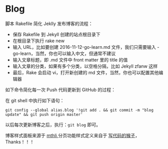 # Blog

脚本 Rakefile 简化 Jeklly 发布博客的流程：

* 保存 Rakefile 到 Jekyll 创建的站点根目录下
* 在根目录下执行 rake new 
* 输入 URL，比如要创建 2016-11-12-go-learn.md 文件，我们只需要输入 -go-learn，当然，你也可以输入中文，但通常不建议
* 输入文章标题，即 .md 文件中 front matter 里的 title 的值
* 输入文章的分类，如果有多个分类，以空格分隔，比如 Jekyll zfanw 这样
* 最后，Rake 会启动 vi，打开新创建的 md 文件，当然，你也可以配置其他编辑器

如下命令简化每一次 Push 代码更新到 GitHub 的过程：

在 git shell 中执行如下语句：

``` shell
git config --global alias.blog '!git add . && git commit -m "blog update" && git push origin master'
```

以后每次更新博客之后，执行：`git blog` 即可。

博客样式面板来源于 [mthli](https://github.com/mthli/mthli.github.io),分页功能样式定义来自于 [写代码的猴子](http://jaeger.itscoder.com/)，Thanks！！！